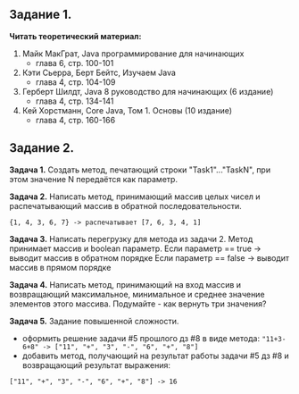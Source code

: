 ## Задание 1.

**Читать теоретический материал:**

1. Майк МакГрат, Java программирование для начинающих
   - глава 6, стр. 100-101
2. Кэти Сьерра, Берт Бейтс, Изучаем Java
   - глава 4, стр. 104-109
3. Герберт Шилдт, Java 8 руководство для начинающих (6 издание)
   - глава 4, стр. 134-141
4. Кей Хорстманн, Core Java, Том 1. Основы (10 издание)
   - глава 4, стр. 160-166

## Задание 2.

**Задача 1.**
Создать метод, печатающий строки "Task1"..."TaskN", при этом значение N передаётся как параметр.

**Задача 2.**
Написать метод, принимающий массив целых чисел и распечатывающий массив в обратной последовательности.
```
{1, 4, 3, 6, 7} -> распечатывает [7, 6, 3, 4, 1]
```

**Задача 3.**
Написать перегрузку для метода из задачи 2. Метод принимает массив и boolean параметр. 
Если параметр == true -> выводит массив в обратном порядке
Если параметр == false -> выводит массив в прямом порядке

**Задача 4.**
Написать метод, принимающий на вход массив и возвращающий максимальное, минимальное и среднее значение элементов этого массива.
Подумайте - как вернуть три значения?

**Задача 5.**
Задание повышенной сложности.
- оформить решение задачи #5 прошлого дз #8 в виде метода: ```"11+3-6+8" -> ["11", "+", "3", "-", "6", "+", "8"]```
- добавить метод, получающий на результат работы задачи #5 дз #8 и возвращающий результат выражения:
```
["11", "+", "3", "-", "6", "+", "8"] -> 16
```